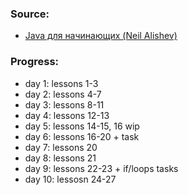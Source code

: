 ### Source:
- [Java для начинающих (Neil Alishev)](https://www.youtube.com/playlist?list=PLAma_mKffTOSUkXp26rgdnC0PicnmnDak)


### Progress:
- day 1: lessons 1-3
- day 2: lessons 4-7
- day 3: lessons 8-11
- day 4: lessons 12-13
- day 5: lessons 14-15, 16 wip
- day 6: lessons 16-20 + task
- day 7: lessons 20
- day 8: lessons 21
- day 9: lessons 22-23 + if/loops tasks
- day 10: lessosn 24-27
